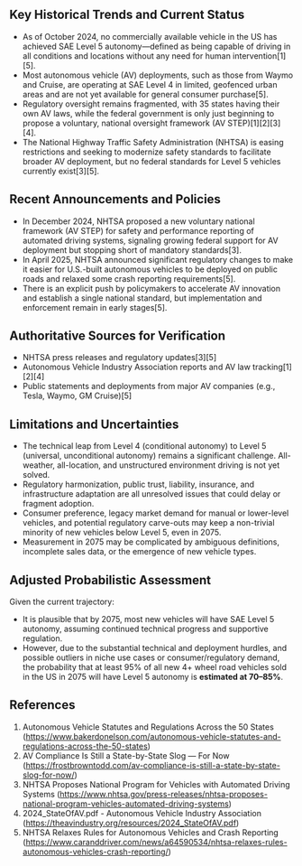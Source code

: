 ## Key Historical Trends and Current Status

- As of October 2024, no commercially available vehicle in the US has achieved SAE Level 5 autonomy—defined as being capable of driving in all conditions and locations without any need for human intervention[1][5].
- Most autonomous vehicle (AV) deployments, such as those from Waymo and Cruise, are operating at SAE Level 4 in limited, geofenced urban areas and are not yet available for general consumer purchase[5].
- Regulatory oversight remains fragmented, with 35 states having their own AV laws, while the federal government is only just beginning to propose a voluntary, national oversight framework (AV STEP)[1][2][3][4].
- The National Highway Traffic Safety Administration (NHTSA) is easing restrictions and seeking to modernize safety standards to facilitate broader AV deployment, but no federal standards for Level 5 vehicles currently exist[3][5].

## Recent Announcements and Policies

- In December 2024, NHTSA proposed a new voluntary national framework (AV STEP) for safety and performance reporting of automated driving systems, signaling growing federal support for AV deployment but stopping short of mandatory standards[3].
- In April 2025, NHTSA announced significant regulatory changes to make it easier for U.S.-built autonomous vehicles to be deployed on public roads and relaxed some crash reporting requirements[5].
- There is an explicit push by policymakers to accelerate AV innovation and establish a single national standard, but implementation and enforcement remain in early stages[5].

## Authoritative Sources for Verification

- NHTSA press releases and regulatory updates[3][5]
- Autonomous Vehicle Industry Association reports and AV law tracking[1][2][4]
- Public statements and deployments from major AV companies (e.g., Tesla, Waymo, GM Cruise)[5]

## Limitations and Uncertainties

- The technical leap from Level 4 (conditional autonomy) to Level 5 (universal, unconditional autonomy) remains a significant challenge. All-weather, all-location, and unstructured environment driving is not yet solved.
- Regulatory harmonization, public trust, liability, insurance, and infrastructure adaptation are all unresolved issues that could delay or fragment adoption.
- Consumer preference, legacy market demand for manual or lower-level vehicles, and potential regulatory carve-outs may keep a non-trivial minority of new vehicles below Level 5, even in 2075.
- Measurement in 2075 may be complicated by ambiguous definitions, incomplete sales data, or the emergence of new vehicle types.

## Adjusted Probabilistic Assessment

Given the current trajectory:
- It is plausible that by 2075, most new vehicles will have SAE Level 5 autonomy, assuming continued technical progress and supportive regulation.
- However, due to the substantial technical and deployment hurdles, and possible outliers in niche use cases or consumer/regulatory demand, the probability that at least 95% of all new 4+ wheel road vehicles sold in the US in 2075 will have Level 5 autonomy is **estimated at 70–85%**.

## References

1. Autonomous Vehicle Statutes and Regulations Across the 50 States (https://www.bakerdonelson.com/autonomous-vehicle-statutes-and-regulations-across-the-50-states)  
2. AV Compliance Is Still a State-by-State Slog — For Now (https://frostbrowntodd.com/av-compliance-is-still-a-state-by-state-slog-for-now/)  
3. NHTSA Proposes National Program for Vehicles with Automated Driving Systems (https://www.nhtsa.gov/press-releases/nhtsa-proposes-national-program-vehicles-automated-driving-systems)  
4. 2024_StateOfAV.pdf - Autonomous Vehicle Industry Association (https://theavindustry.org/resources/2024_StateOfAV.pdf)  
5. NHTSA Relaxes Rules for Autonomous Vehicles and Crash Reporting (https://www.caranddriver.com/news/a64590534/nhtsa-relaxes-rules-autonomous-vehicles-crash-reporting/)